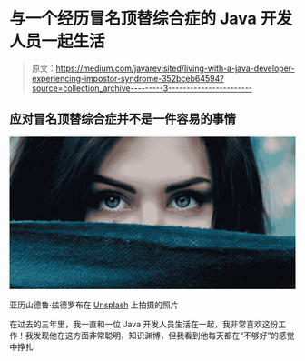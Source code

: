# 与一个经历冒名顶替综合症的 Java 开发人员一起生活

> 原文：<https://medium.com/javarevisited/living-with-a-java-developer-experiencing-impostor-syndrome-352bceb64594?source=collection_archive---------3----------------------->

## 应对冒名顶替综合症并不是一件容易的事情

![](img/951b4572c32c912a566f884e025a337e.png)

亚历山德鲁·兹德罗布在 [Unsplash](https://unsplash.com/@alexandruz?utm_source=unsplash&utm_medium=referral&utm_content=creditCopyText) 上拍摄的照片

在过去的三年里，我一直和一位 Java 开发人员生活在一起，我非常喜欢这份工作！我发现他在这方面非常聪明，知识渊博，但我看到他每天都在“不够好”的感觉中挣扎